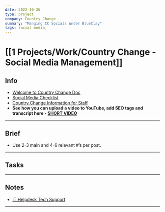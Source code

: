 ```yaml
---
date: 2022-10-26
type: project
company: Country Change
summary: "Manging CC Socials under BlueClay"
tags: social media, 
---
```


# [[1 Projects/Work/Country Change - Social Media Management]]


## Info
- [Welcome to Country Change Doc](https://docs.google.com/document/d/15yByxomoe0OJUYh964AMd_JHhASRKfQZkcqB8uucJCM/edit)
- [Social Media Checklist](https://docs.google.com/document/d/12xK-Traix2p9yeDln7Ab1NUSM_0MHTY4vv-scc6UiCc/edit)
- [Country Change Information for Staff](https://docs.google.com/document/d/1-q6R5jZB3MmRyGJ5l2zBsVw7-2qh9veUBwqGuozVrBo/edit)
- **See how you can upload a video to YouTube, add SEO tags and transcript here - [SHORT VIDEO](https://vimeo.com/590863028/0d14034b07)**


---

## Brief
- Use 2-3 main and 4-6 relevant #’s per post.

---

## Tasks


---

## Notes
- [IT Helpdesk Tech Support](https://think.itglue.com/1330304/docs/2114075)


---